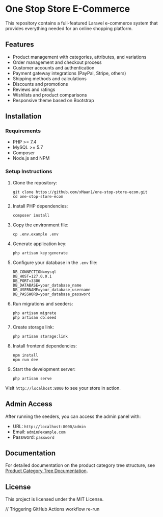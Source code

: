 # One Stop Store E-Commerce

This repository contains a full-featured Laravel e-commerce system that provides everything needed for an online shopping platform.

## Features

- Product management with categories, attributes, and variations
- Order management and checkout process
- Customer accounts and authentication
- Payment gateway integrations (PayPal, Stripe, others)
- Shipping methods and calculations
- Discounts and promotions
- Reviews and ratings
- Wishlists and product comparisons
- Responsive theme based on Bootstrap

## Installation

### Requirements

- PHP >= 7.4
- MySQL >= 5.7
- Composer
- Node.js and NPM

### Setup Instructions

1. Clone the repository:
   ```
   git clone https://github.com/xMaan1/one-stop-store-ecom.git
   cd one-stop-store-ecom
   ```

2. Install PHP dependencies:
   ```
   composer install
   ```

3. Copy the environment file:
   ```
   cp .env.example .env
   ```

4. Generate application key:
   ```
   php artisan key:generate
   ```

5. Configure your database in the `.env` file:
   ```
   DB_CONNECTION=mysql
   DB_HOST=127.0.0.1
   DB_PORT=3306
   DB_DATABASE=your_database_name
   DB_USERNAME=your_database_username
   DB_PASSWORD=your_database_password
   ```

6. Run migrations and seeders:
   ```
   php artisan migrate
   php artisan db:seed
   ```

7. Create storage link:
   ```
   php artisan storage:link
   ```

8. Install frontend dependencies:
   ```
   npm install
   npm run dev
   ```

9. Start the development server:
   ```
   php artisan serve
   ```

Visit `http://localhost:8000` to see your store in action.

## Admin Access

After running the seeders, you can access the admin panel with:

- URL: `http://localhost:8000/admin`
- Email: `admin@example.com`
- Password: `password`

## Documentation

For detailed documentation on the product category tree structure, see [Product Category Tree Documentation](PRODUCT_CATEGORY_TREE_DOCUMENTATION.md).

## License

This project is licensed under the MIT License.

// Triggering GitHub Actions workflow re-run 